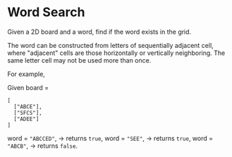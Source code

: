 # Word Search

Given a 2D board and a word, find if the word exists in the grid.  

The word can be constructed from letters of sequentially adjacent cell, where "adjacent" cells are those horizontally or vertically neighboring. The same letter cell may not be used more than once.  

For example,  

Given board =

```
[
  ["ABCE"],
  ["SFCS"],
  ["ADEE"]
]
```

word = `"ABCCED"`, -&gt; returns `true`,
word = `"SEE"`, -&gt; returns `true`,
word = `"ABCB"`, -&gt; returns `false`.




